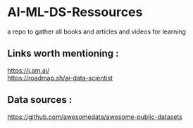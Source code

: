 # AI-ML-DS-Ressources
a repo to gather all books and articles and videos for learning

## Links worth mentioning :
https://i.am.ai/ <br>
https://roadmap.sh/ai-data-scientist <br>

## Data sources : <br>
https://github.com/awesomedata/awesome-public-datasets
